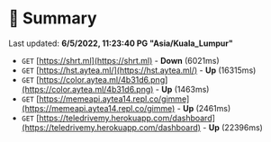 # 📖 Summary
Last updated: **6/5/2022, 11:23:40 PG "Asia/Kuala_Lumpur"**

- `GET` [https://shrt.ml](https://shrt.ml) - **Down** (6021ms)
- `GET` [https://hst.aytea.ml/](https://hst.aytea.ml/) - **Up** (16315ms)
- `GET` [https://color.aytea.ml/4b31d6.png](https://color.aytea.ml/4b31d6.png) - **Up** (1463ms)
- `GET` [https://memeapi.aytea14.repl.co/gimme](https://memeapi.aytea14.repl.co/gimme) - **Up** (2461ms)
- `GET` [https://teledrivemy.herokuapp.com/dashboard](https://teledrivemy.herokuapp.com/dashboard) - **Up** (22396ms)
